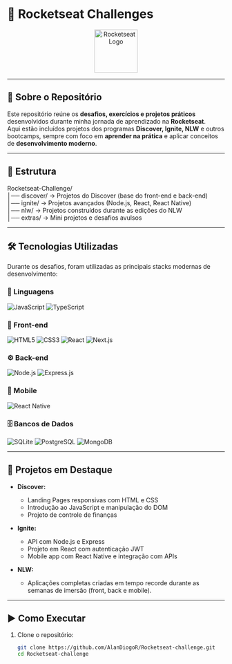 # 🚀 Rocketseat Challenges  

<p align="center">
  <img src="https://rocketseat.com.br/_next/image?url=%2Fassets%2Flogos%2Frocketseat.svg&w=256&q=75" alt="Rocketseat Logo" height="100"/>
</p>

---

## 📖 Sobre o Repositório  

Este repositório reúne os **desafios, exercícios e projetos práticos** desenvolvidos durante minha jornada de aprendizado na **Rocketseat**.  
Aqui estão incluídos projetos dos programas **Discover, Ignite, NLW** e outros bootcamps, sempre com foco em **aprender na prática** e aplicar conceitos de **desenvolvimento moderno**.  

---

## 📂 Estrutura  

Rocketseat-Challenge/  
│── discover/   → Projetos do Discover (base do front-end e back-end)  
│── ignite/     → Projetos avançados (Node.js, React, React Native)  
│── nlw/        → Projetos construídos durante as edições do NLW  
│── extras/     → Mini projetos e desafios avulsos  

---

## 🛠️ Tecnologias Utilizadas  

Durante os desafios, foram utilizadas as principais stacks modernas de desenvolvimento:  

### 🌱 Linguagens  
![JavaScript](https://img.shields.io/badge/JavaScript-F7DF1E?style=for-the-badge&logo=javascript&logoColor=black)
![TypeScript](https://img.shields.io/badge/TypeScript-3178C6?style=for-the-badge&logo=typescript&logoColor=white)

### 🎨 Front-end  
![HTML5](https://img.shields.io/badge/HTML5-E34F26?style=for-the-badge&logo=html5&logoColor=white)
![CSS3](https://img.shields.io/badge/CSS3-1572B6?style=for-the-badge&logo=css3&logoColor=white)
![React](https://img.shields.io/badge/React-61DAFB?style=for-the-badge&logo=react&logoColor=black)
![Next.js](https://img.shields.io/badge/Next.js-000000?style=for-the-badge&logo=nextdotjs&logoColor=white)

### ⚙️ Back-end  
![Node.js](https://img.shields.io/badge/Node.js-339933?style=for-the-badge&logo=node.js&logoColor=white)
![Express.js](https://img.shields.io/badge/Express-000000?style=for-the-badge&logo=express&logoColor=white)

### 📱 Mobile  
![React Native](https://img.shields.io/badge/React_Native-61DAFB?style=for-the-badge&logo=react&logoColor=black)

### 🗄️ Bancos de Dados  
![SQLite](https://img.shields.io/badge/SQLite-003B57?style=for-the-badge&logo=sqlite&logoColor=white)
![PostgreSQL](https://img.shields.io/badge/PostgreSQL-336791?style=for-the-badge&logo=postgresql&logoColor=white)
![MongoDB](https://img.shields.io/badge/MongoDB-47A248?style=for-the-badge&logo=mongodb&logoColor=white)

---

## 📘 Projetos em Destaque  

- **Discover:**  
  - Landing Pages responsivas com HTML e CSS  
  - Introdução ao JavaScript e manipulação do DOM  
  - Projeto de controle de finanças  

- **Ignite:**  
  - API com Node.js e Express  
  - Projeto em React com autenticação JWT  
  - Mobile app com React Native e integração com APIs  

- **NLW:**  
  - Aplicações completas criadas em tempo recorde durante as semanas de imersão (front, back e mobile).  

---

## ▶️ Como Executar  

1. Clone o repositório:  
   ```bash
   git clone https://github.com/AlanDiogoR/Rocketseat-challenge.git
   cd Rocketseat-challenge
